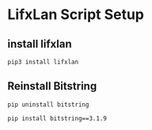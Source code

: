 # LifxLan Script Setup

## install lifxlan
```pip3 install lifxlan```

## Reinstall Bitstring
```pip uninstall bitstring```

```pip install bitstring==3.1.9```
